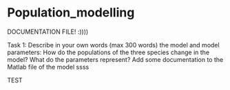 # Population_modelling

DOCUMENTATION FILE! :))))

Task 1: Describe in your own words (max 300 words) the model and model parameters: How do the populations of the three species change in the model? What do the parameters represent? Add some documentation to the Matlab file of the model
ssss

TEST
